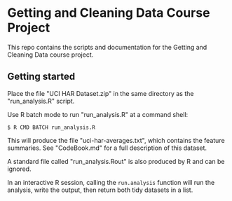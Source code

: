 # Getting and Cleaning Data Course Project

This repo contains the scripts and documentation for the Getting and
Cleaning Data course project.

## Getting started

Place the file "UCI HAR Dataset.zip" in the same directory as the
"run_analysis.R" script.

Use R batch mode to run "run_analysis.R" at a command shell:

	$ R CMD BATCH run_analysis.R

This will produce the file "uci-har-averages.txt", which contains the
feature summaries.  See "CodeBook.md" for a full description of this
dataset.

A standard file called "run_analysis.Rout" is also produced by R and
can be ignored.

In an interactive R session, calling the `run.analysis` function will
run the analysis, write the output, then return both tidy datasets in
a list.
